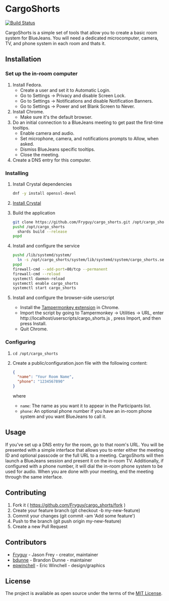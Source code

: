 # CargoShorts

[![Build Status](https://travis-ci.org/Fryguy/cargo_shorts.svg?branch=master)](https://travis-ci.org/Fryguy/cargo_shorts)

CargoShorts is a simple set of tools that allow you to create a basic room
system for BlueJeans.  You will need a dedicated microcomputer, camera, TV, and
phone system in each room and thats it.

## Installation

### Set up the in-room computer

1. Install Fedora.
   - Create a user and set it to Automatic Login.
   - Go to Settings -> Privacy and disable Screen Lock.
   - Go to Settings -> Notifications and disable Notification Banners.
   - Go to Settings -> Power and set Blank Screen to Never.
2. Install Chrome.
   - Make sure it's the default browser.
3. Do an initial connection to a BlueJeans meeting to get past the first-time tooltips.
   - Enable camera and audio.
   - Set microphone, camera, and notifications prompts to Allow, when asked.
   - Dismiss BlueJeans specific tooltips.
   - Close the meeting.
4. Create a DNS entry for this computer.

### Installing

1. Install Crystal dependencies

   ```bash
   dnf -y install openssl-devel
   ```

2. [Install Crystal](https://crystal-lang.org/docs/installation/on_redhat_and_centos.html)
3. Build the application

   ```bash
   git clone https://github.com/Fryguy/cargo_shorts.git /opt/cargo_shorts
   pushd /opt/cargo_shorts
     shards build --release
   popd
   ```

4. Install and configure the service

   ```bash
   pushd /lib/systemd/system/
     ln -s /opt/cargo_shorts/system/lib/systemd/system/cargo_shorts.service
   popd
   firewall-cmd --add-port=80/tcp --permanent
   firewall-cmd --reload
   systemctl daemon-reload
   systemctl enable cargo_shorts
   systemctl start cargo_shorts
   ```

5. Install and configure the browser-side userscript
   - Install the [Tampermonkey extension](https://chrome.google.com/webstore/detail/tampermonkey/dhdgffkkebhmkfjojejmpbldmpobfkfo?hl=en)
     in Chrome.
   - Import the script by going to Tampermonkey -> Utilities -> URL, enter
     http://localhost/userscripts/cargo_shorts.js , press Import, and then press
     Install.
   - Quit Chrome.

### Configuring

1. `cd /opt/cargo_shorts`
2. Create a public/configuration.json file with the following content:

   ```json
   {
     "name": "Your Room Name",
     "phone": "1234567890"
   }
   ```

   where

   - `name`: The name as you want it to appear in the Participants list.
   - `phone`: An optional phone number if you have an in-room phone system and
     you want BlueJeans to call it.

## Usage

If you've set up a DNS entry for the room, go to that room's URL.  You will be
presented with a simple interface that allows you to enter either the meeting ID
and optional passcode or the full URL to a meeting.  CargoShorts will then
launch a BlueJeans session and present it on the in-room TV.  Additionally, if
configured with a phone number, it will dial the in-room phone system to be
used for audio.  When you are done with your meeting, end the meeting through
the same interface.

## Contributing

1. Fork it ( https://github.com/Fryguy/cargo_shorts/fork )
2. Create your feature branch (git checkout -b my-new-feature)
3. Commit your changes (git commit -am 'Add some feature')
4. Push to the branch (git push origin my-new-feature)
5. Create a new Pull Request

## Contributors

- [Fryguy](https://github.com/Fryguy) - Jason Frey - creator, maintainer
- [bdunne](https://github.com/bdunne) - Brandon Dunne - maintainer
- [epwinchell](https://github.com/epwinchell) - Eric Winchell - design/graphics

## License

The project is available as open source under the terms of the [MIT License](http://opensource.org/licenses/MIT).
